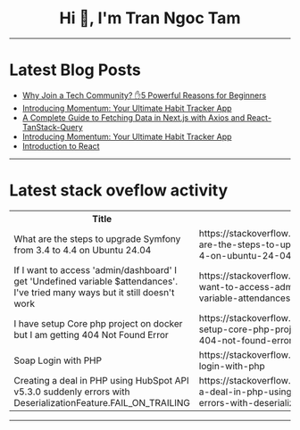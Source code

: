 <h1 align="center">Hi 👋, I'm Tran Ngoc Tam</h1>

---

# Latest Blog Posts 
<!-- BLOG-POST-LIST:START -->
- [Why Join a Tech Community? ✋5 Powerful Reasons for Beginners](https://dev.to/joyobaidu/why-join-a-tech-community-5-powerful-reasons-for-beginners-4652)
- [Introducing Momentum: Your Ultimate Habit Tracker App](https://dev.to/swhavy/introducing-momentum-your-ultimate-habit-tracker-app-1716)
- [A Complete Guide to Fetching Data in Next.js with Axios and React-TanStack-Query](https://dev.to/dannypreye/a-complete-guide-to-fetching-data-in-nextjs-with-axios-and-react-tanstack-query-3chl)
- [Introducing Momentum: Your Ultimate Habit Tracker App](https://dev.to/swhavy/introducing-momentum-your-ultimate-habit-tracker-app-3knb)
- [Introduction to React](https://dev.to/bkthemes/introduction-to-react-1cof)
<!-- BLOG-POST-LIST:END -->

---

# Latest stack oveflow activity
<table>
  <tr><th>Title</th><th>Link</th></tr>
  <!-- STACKOVERFLOW:START --><tr><td>What are the steps to upgrade Symfony from 3.4 to 4.4 on Ubuntu 24.04</td><td>https://stackoverflow.com/questions/79369722/what-are-the-steps-to-upgrade-symfony-from-3-4-to-4-4-on-ubuntu-24-04</td></tr><tr><td>If I want to access &#39;admin/dashboard&#39; I get &#39;Undefined variable $attendances&#39;. I&#39;ve tried many ways but it still doesn&#39;t work</td><td>https://stackoverflow.com/questions/79369622/if-i-want-to-access-admin-dashboard-i-get-undefined-variable-attendances-i</td></tr><tr><td>I have setup Core php project on docker but I am getting 404 Not Found Error</td><td>https://stackoverflow.com/questions/79369443/i-have-setup-core-php-project-on-docker-but-i-am-getting-404-not-found-error</td></tr><tr><td>Soap Login with PHP</td><td>https://stackoverflow.com/questions/79369416/soap-login-with-php</td></tr><tr><td>Creating a deal in PHP using HubSpot API v5.3.0 suddenly errors with DeserializationFeature.FAIL_ON_TRAILING</td><td>https://stackoverflow.com/questions/79369411/creating-a-deal-in-php-using-hubspot-api-v5-3-0-suddenly-errors-with-deserializa</td></tr><!-- STACKOVERFLOW:END -->
</table>

---



